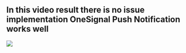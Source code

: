 ## In this video result there is no issue implementation OneSignal Push Notification works well
![](5648f0823e8c.gif)
